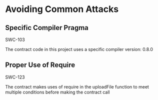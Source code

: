 # Avoiding Common Attacks

## Specific Compiler Pragma

SWC-103

The contract code in this project uses a specific compiler version: 0.8.0

## Proper Use of Require

SWC-123

The contract makes uses of require in the uploadFile function to meet multiple conditions before making the contract call

